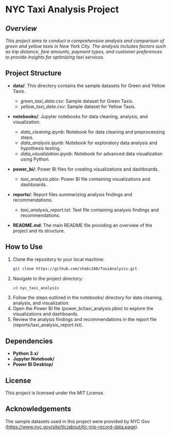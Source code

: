 # **NYC Taxi Analysis Project**

## *Overview*
*This project aims to conduct a comprehensive analysis and comparison of green and yellow taxis in New York City. The analysis includes factors such as trip distance, fare amounts, payment types, and customer preferences to provide insights for optimizing taxi services.*

## **Project Structure**

- **data/**: This directory contains the sample datasets for Green and Yellow Taxis.
  - *green_taxi_data.csv*: Sample dataset for Green Taxis.
  - *yellow_taxi_data.csv*: Sample dataset for Yellow Taxis.
  
- **notebooks/**: Jupyter notebooks for data cleaning, analysis, and visualization.
  - *data_cleaning.ipynb*: Notebook for data cleaning and preprocessing steps.
  - *data_analysis.ipynb*: Notebook for exploratory data analysis and hypothesis testing.
  - *data_visualization.ipynb*: Notebook for advanced data visualization using Python.

- **power_bi/**: Power BI files for creating visualizations and dashboards.
  - *taxi_analysis.pbix*: Power BI file containing visualizations and dashboards.

- **reports/**: Report files summarizing analysis findings and recommendations.
  - *taxi_analysis_report.txt*: Text file containing analysis findings and recommendations.
  
- **README.md**: The main README file providing an overview of the project and its structure.

## **How to Use**

1. Clone the repository to your local machine:
   ```bash
   git clone https://github.com/shabi340/TaxiAnalysis.git

2. Navigate to the project directory:
   ```bash
   cd nyc_taxi_analysis

3. Follow the steps outlined in the notebooks/ directory for data cleaning, analysis, and visualization.
4. Open the Power BI file (power_bi/taxi_analysis.pbix) to explore the visualizations and dashboards.
5. Review the analysis findings and recommendations in the report file (reports/taxi_analysis_report.txt).


## **Dependencies**
- **Python 3.x/**
- **Jupyter Notebook/**
- **Power BI Desktop/**

## **License**
This project is licensed under the MIT License.

## **Acknowledgements**
The sample datasets used in this project were provided by NYC Gov (https://www.nyc.gov/site/tlc/about/tlc-trip-record-data.page).
